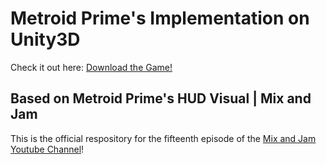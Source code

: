 # Metroid Prime's Implementation on Unity3D

Check it out here: [Download the Game!](https://lucasmw.itch.io/mwfps)

## Based on Metroid Prime's HUD Visual | Mix and Jam

This is the official respository for the fifteenth episode of the [Mix and Jam Youtube Channel](https://www.youtube.com/channel/UCLyVUwlB_Hahir_VsKkGPIA)!
